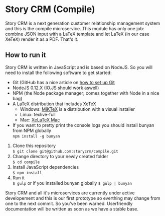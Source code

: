 Story CRM (Compile)
===================

Story CRM is a next generation customer relationship management system and this is the compile microservice. This module has only one job: combine JSON input with a LaTeX template and let LaTeX (in our case XeTeX) render it as a PDF. That's it.

## How to run it
Story CRM is written in JavaScript and is based on NodeJS. So you will need to install the following software to get started:

* Git (GitHub has a nice article on [how to set up Git](https://help.github.com/articles/set-up-git/)
* NodeJS 0.12.X (IO.JS should work aswell)
* NPM (the Node package manager; comes together with Node in a nice bag)
* A LaTeX distribution that includes XeTeX
  * Windows: [MiKTeX](http://miktex.org/) is a distribution with a visual installer
  * Linux: texlive-full
  * Mac: [XeLaTeX Mac](https://www.google.de/search?q=mac+xelatex)
* If you want to pretty print the console logs you should install bunyan from NPM globally<br/>
  `npm install -g bunyan`

1. Clone this repository<br/>
 `$ git clone git@github.com:storycrm/compile.git`
2. Change directory to your newly created folder<br/>
 `$ cd compile`
3. Install JavaScript dependencies<br/>
 `$ npm install`
4. Run it<br/>
 `$ gulp` or if you installed bunyan globally `$ gulp | bunyan`

Story CRM and all it's microservices are currently under active developement and this is our first prototype so everthing may change from one to the next commit. So you've been warned. Userfriendly documentation will be written as soon as we have a stable base.
